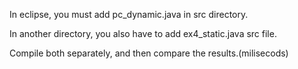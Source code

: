 In eclipse, you must add pc_dynamic.java in src directory.

In another directory, you also have to add ex4_static.java src file.

Compile both separately, and then compare the results.(milisecods)
